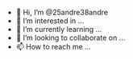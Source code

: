 - 👋 Hi, I’m @25andre38andre
- 👀 I’m interested in ...
- 🌱 I’m currently learning ...
- 💞️ I’m looking to collaborate on ...
- 📫 How to reach me ...

<!---
25andre38andre/25andre38andre is a ✨ special ✨ repository because its `README.md` (this file) appears on your GitHub profile.
You can click the Preview link to take a look at your changes.
--->
